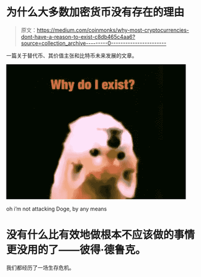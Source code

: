 # 为什么大多数加密货币没有存在的理由

> 原文：<https://medium.com/coinmonks/why-most-cryptocurrencies-dont-have-a-reason-to-exist-c8db465c4aa6?source=collection_archive---------0----------------------->

一篇关于替代币、其价值主张和比特币未来发展的文章。

![](img/5b1c6d5e722d40b327d2d588a4db86b9.png)

oh i’m not attacking Doge, by any means

# 没有什么比有效地做根本不应该做的事情更没用的了——彼得·德鲁克。

我们都经历了一场生存危机。